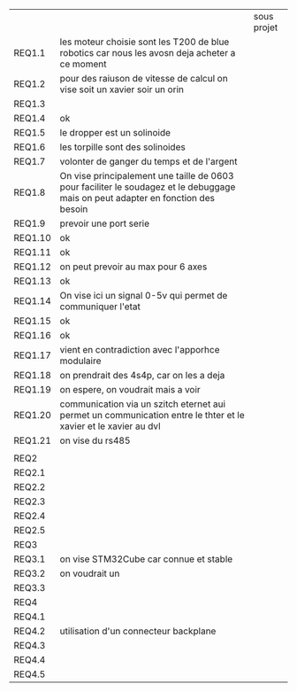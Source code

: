 
|         |                                                                                                                                  |             |
| ------- | -------------------------------------------------------------------------------------------------------------------------------- | ----------- |
|         |                                                                                                                                  | sous projet |
| REQ1.1  | les moteur choisie sont les T200 de blue robotics car nous les avosn deja acheter a ce moment                                    |             |
| REQ1.2  | pour des raiuson de vitesse de calcul on vise soit un xavier soir un orin                                                        |             |
| REQ1.3  |                                                                                                                                  |             |
| REQ1.4  | ok                                                                                                                               |             |
| REQ1.5  | le dropper est un solinoide                                                                                                      |             |
| REQ1.6  | les torpille sont des solinoides                                                                                                 |             |
| REQ1.7  | volonter de ganger du temps et de l'argent                                                                                       |             |
| REQ1.8  | On vise principalement une taille de 0603 pour faciliter le soudagez et le debuggage mais on peut adapter en fonction des besoin |             |
| REQ1.9  | prevoir une port serie                                                                                                           |             |
| REQ1.10 | ok                                                                                                                               |             |
| REQ1.11 | ok                                                                                                                               |             |
| REQ1.12 | on peut prevoir au max pour 6 axes                                                                                               |             |
| REQ1.13 | ok                                                                                                                               |             |
| REQ1.14 | On vise ici un signal 0-5v qui permet de communiquer l'etat                                                                      |             |
| REQ1.15 | ok                                                                                                                               |             |
| REQ1.16 | ok                                                                                                                               |             |
| REQ1.17 | vient en contradiction avec l'apporhce modulaire                                                                                 |             |
| REQ1.18 | on prendrait des 4s4p, car on les a deja                                                                                         |             |
| REQ1.19 | on espere, on voudrait mais a voir                                                                                               |             |
| REQ1.20 | communication via un szitch eternet aui permet un communication entre le thter et le xavier et le xavier au dvl                  |             |
| REQ1.21 | on vise du rs485                                                                                                                 |             |
|         |                                                                                                                                  |             |
| REQ2    |                                                                                                                                  |             |
| REQ2.1  |                                                                                                                                  |             |
| REQ2.2  |                                                                                                                                  |             |
| REQ2.3  |                                                                                                                                  |             |
| REQ2.4  |                                                                                                                                  |             |
| REQ2.5  |                                                                                                                                  |             |
| REQ3    |                                                                                                                                  |             |
| REQ3.1  | on vise STM32Cube car connue et stable                                                                                           |             |
| REQ3.2  | on voudrait un                                                                                                                   |             |
| REQ3.3  |                                                                                                                                  |             |
| REQ4    |                                                                                                                                  |             |
| REQ4.1  |                                                                                                                                  |             |
| REQ4.2  | utilisation d'un connecteur backplane                                                                                            |             |
| REQ4.3  |                                                                                                                                  |             |
| REQ4.4  |                                                                                                                                  |             |
| REQ4.5  |                                                                                                                                  |             |